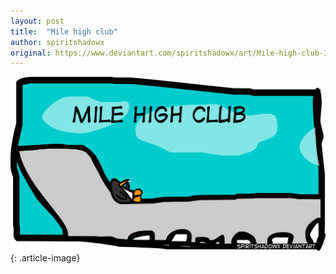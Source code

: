 ```yaml
---
layout: post
title:  "Mile high club"
author: spiritshadowx
original: https://www.deviantart.com/spiritshadowx/art/Mile-high-club-304025932
---
```


![](/assets/img/2012-05-24.webp)
{: .article-image}
